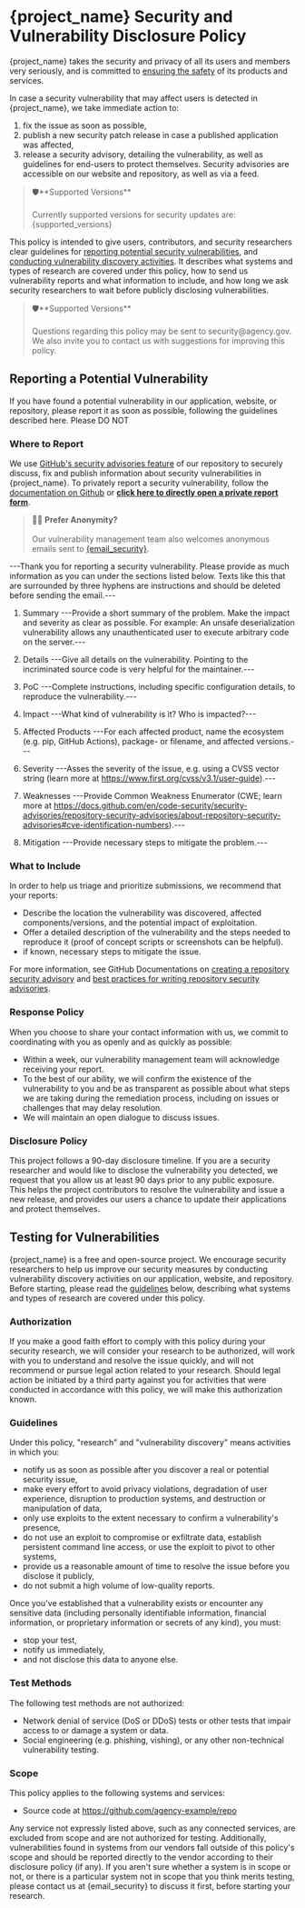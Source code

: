 # {project_name} Security and Vulnerability Disclosure Policy

{project_name} takes the security and privacy of all its users and members very seriously, 
and is committed to [ensuring the safety]({url_security_measures}) of its products and services.

In case a security vulnerability that may affect users is detected in {project_name}, 
we take immediate action to:
1. fix the issue as soon as possible, 
2. publish a new security patch release in case a published application was affected,
3. release a security advisory, detailing the vulnerability, 
as well as guidelines for end-users to protect themselves.
Security advisories are accessible on our website and repository, as well as via a feed.

<blockquote>
    🛡️**Supported Versions**
    <br><br>
    Currently supported versions for security updates are: {supported_versions} 
</blockquote>

This policy is intended to give users, contributors, and security researchers clear guidelines for 
[reporting potential security vulnerabilities](#reporting-a-potential-vulnerability), 
and [conducting vulnerability discovery activities](#testing-for-vulnerabilities). 
It describes what systems and types of research are covered under this policy,
how to send us vulnerability reports and what information to include,
and how long we ask security researchers to wait before publicly disclosing vulnerabilities.

<blockquote>
    🛡️**Supported Versions**
    <br><br>
    Questions regarding this policy may be sent to security@agency.gov. 
    We also invite you to contact us with suggestions for improving this policy.
</blockquote>


## Reporting a Potential Vulnerability
If you have found a potential vulnerability in our application, website, or repository,
please report it as soon as possible, following the guidelines described here.
Please DO NOT 

### Where to Report
We use [GitHub's security advisories feature](https://docs.github.com/en/code-security/security-advisories/repository-security-advisories/about-repository-security-advisories)
of our repository to securely discuss, fix and publish information about security vulnerabilities 
in {project_name}. To privately report a security vulnerability, 
follow the [documentation on Github](https://docs.github.com/en/code-security/security-advisories/guidance-on-reporting-and-writing/privately-reporting-a-security-vulnerability#privately-reporting-a-security-vulnerability) 
or [**click here to directly open a private report form**]({url_security_report}).

<blockquote>
    🥷🏾 <b>Prefer Anonymity?</b>
    <br><br>
    Our vulnerability management team also welcomes anonymous emails sent to 
    <a href="mailto:{email_security}
?subject=
%5BSecurity%20Vulnerability%20Report%5D%3A%20---Please%20provide%20a%20consc
ise%20title%20here---
&body=
---Thank%20you%20for%20reporting%20a%20security%20vulnerability.%20Please%20
provide%20as%20much%20information%20as%20you%20can%20under%20the%20sections%
20listed%20below.%20Texts%20like%20this%20that%20are%20surrounded%20by%20thr
ee%20hyphens%20are%20instructions%20and%20should%20be%20deleted%20before%20s
ending%20the%20email.---%20%0D%0A%0D%0A1.%20Summary%0D%0A---Provide%20a%20sh
ort%20summary%20of%20the%20problem.%20Make%20the%20impact%20and%20severity%2
0as%20clear%20as%20possible.%20For%20example%3A%20An%20unsafe%20deserializat
ion%20vulnerability%20allows%20any%20unauthenticated%20user%20to%20execute%2
0arbitrary%20code%20on%20the%20server.---%0D%0A%0D%0A2.%20Details%0D%0A---Gi
ve%20all%20details%20on%20the%20vulnerability.%20Pointing%20to%20the%20incri
minated%20source%20code%20is%20very%20helpful%20for%20the%20maintainer.---%0
D%0A%0D%0A3.%20PoC%0D%0A---Complete%20instructions%2C%20including%20specific
%20configuration%20details%2C%20to%20reproduce%20the%20vulnerability.---%0D%
0A%0D%0A4.%20Impact%0D%0A---What%20kind%20of%20vulnerability%20is%20it%3F%20
Who%20is%20impacted%3F---%0D%0A%0D%0A5.%20Affected%20Products%0D%0A---For%20
each%20affected%20product%2C%20name%20the%20ecosystem%20%28e.g.%20pip%2C%20G
itHub%20Actions%29%2C%20package-%20or%20filename%2C%20and%20affected%20versi
ons.---%0D%0A%0D%0A6.%20Severity%0D%0A---Asses%20the%20severity%20of%20the%2
0issue%2C%20e.g.%20using%20a%20CVSS%20vector%20string%20%28learn%20more%20at
%20https%3A%2F%2Fwww.first.org%2Fcvss%2Fv3.1%2Fuser-guide%29.---%0D%0A%0D%0A
7.%20Weaknesses%0D%0A---Provide%20Common%20Weakness%20Enumerator%20%28CWE%3B
%20learn%20more%20at%20https%3A%2F%2Fdocs.github.com%2Fen%2Fcode-security%2F
security-advisories%2Frepository-security-advisories%2Fabout-repository-secu
rity-advisories%23cve-identification-numbers%29.---%0D%0A%0D%0A8.%20Mitigati
on%0D%0A---Provide%20necessary%20steps%20to%20mitigate%20the%20problem.---%2
">{email_security}</a>.
</blockquote>

---Thank you for reporting a security vulnerability. Please provide as much information as you can under the sections listed below. Texts like this that are surrounded by three hyphens are instructions and should be deleted before sending the email.--- 

1. Summary
---Provide a short summary of the problem. Make the impact and severity as clear as possible. For example: An unsafe deserialization vulnerability allows any unauthenticated user to execute arbitrary code on the server.---

2. Details
---Give all details on the vulnerability. Pointing to the incriminated source code is very helpful for the maintainer.---

3. PoC
---Complete instructions, including specific configuration details, to reproduce the vulnerability.---

4. Impact
---What kind of vulnerability is it? Who is impacted?---

5. Affected Products
---For each affected product, name the ecosystem (e.g. pip, GitHub Actions), package- or filename, and affected versions.---

6. Severity
---Asses the severity of the issue, e.g. using a CVSS vector string (learn more at https://www.first.org/cvss/v3.1/user-guide).---

7. Weaknesses
---Provide Common Weakness Enumerator (CWE; learn more at https://docs.github.com/en/code-security/security-advisories/repository-security-advisories/about-repository-security-advisories#cve-identification-numbers).---

8. Mitigation
---Provide necessary steps to mitigate the problem.--- 


### What to Include
In order to help us triage and prioritize submissions, we recommend that your reports:
* Describe the location the vulnerability was discovered, 
affected components/versions, and the potential impact of exploitation.
* Offer a detailed description of the vulnerability and the steps needed to reproduce it 
(proof of concept scripts or screenshots can be helpful).
* if known, necessary steps to mitigate the issue.

For more information, see GitHub Documentations on [creating a repository security advisory](https://docs.github.com/en/code-security/security-advisories/repository-security-advisories/creating-a-repository-security-advisory)
and [best practices for writing repository security advisories](https://docs.github.com/en/code-security/security-advisories/guidance-on-reporting-and-writing/best-practices-for-writing-repository-security-advisories).

### Response Policy
When you choose to share your contact information with us, 
we commit to coordinating with you as openly and as quickly as possible:
* Within a week, our vulnerability management team will acknowledge receiving your report.
* To the best of our ability, we will confirm the existence of the vulnerability to you 
and be as transparent as possible about what steps we are taking during the remediation process, 
including on issues or challenges that may delay resolution.
* We will maintain an open dialogue to discuss issues.

### Disclosure Policy
This project follows a 90-day disclosure timeline.
If you are a security researcher and would like to disclose the vulnerability you detected,
we request that you allow us at least 90 days prior to any public exposure.  
This helps the project contributors to resolve the vulnerability and issue a new release,
and provides our users a chance to update their applications and protect themselves.



## Testing for Vulnerabilities
{project_name} is a free and open-source project.
We encourage security researchers to help us improve our security measures 
by conducting vulnerability discovery activities on our application, website, and repository.
Before starting, please read the [guidelines](#testing-for-vulnerabilities) below, 
describing what systems and types of research are covered under this policy.

### Authorization
If you make a good faith effort to comply with this policy during your security research, 
we will consider your research to be authorized, will work with you to understand and resolve the issue quickly, 
and will not recommend or pursue legal action related to your research. 
Should legal action be initiated by a third party against you for activities that were conducted 
in accordance with this policy, we will make this authorization known.

### Guidelines
Under this policy, "research" and "vulnerability discovery" means activities in which you:
* notify us as soon as possible after you discover a real or potential security issue,
* make every effort to avoid privacy violations, degradation of user experience, 
disruption to production systems, and destruction or manipulation of data,
* only use exploits to the extent necessary to confirm a vulnerability's presence,
* do not use an exploit to compromise or exfiltrate data, establish persistent command line access, 
or use the exploit to pivot to other systems,
* provide us a reasonable amount of time to resolve the issue before you disclose it publicly,
* do not submit a high volume of low-quality reports.

Once you've established that a vulnerability exists or encounter 
any sensitive data (including personally identifiable information, financial information, 
or proprietary information or secrets of any kind), you must: 
* stop your test, 
* notify us immediately, 
* and not disclose this data to anyone else.

### Test Methods
The following test methods are not authorized:
* Network denial of service (DoS or DDoS) tests or other tests that
impair access to or damage a system or data.
* Social engineering (e.g. phishing, vishing), or any other non-technical vulnerability testing.

### Scope
This policy applies to the following systems and services:
* Source code at https://github.com/agency-example/repo

Any service not expressly listed above, such as any connected services, are excluded from scope 
and are not authorized for testing. Additionally, vulnerabilities found in systems from our vendors 
fall outside of this policy's scope and should be reported directly to the vendor according to their 
disclosure policy (if any). If you aren't sure whether a system is in scope or not, 
or there is a particular system not in scope that you think merits testing, 
please contact us at {email_security} to discuss it first, before starting your research.


